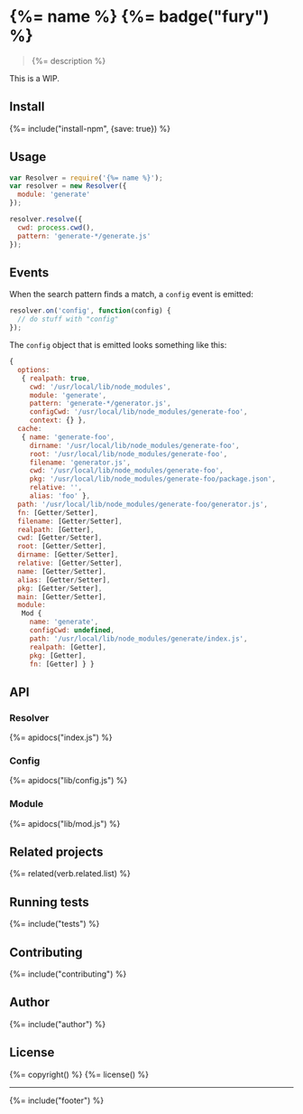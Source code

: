 # {%= name %} {%= badge("fury") %}

> {%= description %}

This is a WIP.

## Install
{%= include("install-npm", {save: true}) %}

## Usage

```js
var Resolver = require('{%= name %}');
var resolver = new Resolver({
  module: 'generate'
});

resolver.resolve({
  cwd: process.cwd(),
  pattern: 'generate-*/generate.js'
});
```

## Events

When the search pattern finds a match, a `config` event is emitted:

```js
resolver.on('config', function(config) {
  // do stuff with "config"
});
```

The `config` object that is emitted looks something like this:

```js
{
  options:
   { realpath: true,
     cwd: '/usr/local/lib/node_modules',
     module: 'generate',
     pattern: 'generate-*/generator.js',
     configCwd: '/usr/local/lib/node_modules/generate-foo',
     context: {} },
  cache:
   { name: 'generate-foo',
     dirname: '/usr/local/lib/node_modules/generate-foo',
     root: '/usr/local/lib/node_modules/generate-foo',
     filename: 'generator.js',
     cwd: '/usr/local/lib/node_modules/generate-foo',
     pkg: '/usr/local/lib/node_modules/generate-foo/package.json',
     relative: '',
     alias: 'foo' },
  path: '/usr/local/lib/node_modules/generate-foo/generator.js',
  fn: [Getter/Setter],
  filename: [Getter/Setter],
  realpath: [Getter],
  cwd: [Getter/Setter],
  root: [Getter/Setter],
  dirname: [Getter/Setter],
  relative: [Getter/Setter],
  name: [Getter/Setter],
  alias: [Getter/Setter],
  pkg: [Getter/Setter],
  main: [Getter/Setter],
  module:
   Mod {
     name: 'generate',
     configCwd: undefined,
     path: '/usr/local/lib/node_modules/generate/index.js',
     realpath: [Getter],
     pkg: [Getter],
     fn: [Getter] } }
```

## API
### Resolver
{%= apidocs("index.js") %}

### Config
{%= apidocs("lib/config.js") %}

### Module
{%= apidocs("lib/mod.js") %}

## Related projects
{%= related(verb.related.list) %}  

## Running tests
{%= include("tests") %}

## Contributing
{%= include("contributing") %}

## Author
{%= include("author") %}

## License
{%= copyright() %}
{%= license() %}

***

{%= include("footer") %}

